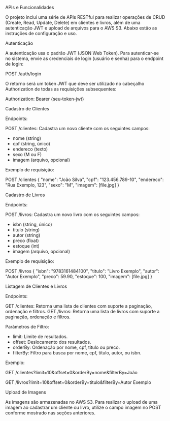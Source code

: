 APIs e Funcionalidades

O projeto inclui uma série de APIs RESTful para realizar operações de CRUD (Create, Read, Update, Delete) em clientes e livros, além de uma autenticação JWT e upload de arquivos para o AWS S3. Abaixo estão as instruções de configuração e uso.

Autenticação

A autenticação usa o padrão JWT (JSON Web Token). Para autenticar-se no sistema, envie as credenciais de login (usuário e senha) para o endpoint de login:

POST /auth/login

O retorno será um token JWT que deve ser utilizado no cabeçalho Authorization de todas as requisições subsequentes:

Authorization: Bearer {seu-token-jwt}

Cadastro de Clientes

Endpoints:

POST /clientes: Cadastra um novo cliente com os seguintes campos:
- nome (string)
- cpf (string, único)
- endereco (texto)
- sexo (M ou F)
- imagem (arquivo, opcional)

Exemplo de requisição:

POST /clientes
{
  "nome": "João Silva",
  "cpf": "123.456.789-10",
  "endereco": "Rua Exemplo, 123",
  "sexo": "M",
  "imagem": [file.jpg]
}

Cadastro de Livros

Endpoints:

POST /livros: Cadastra um novo livro com os seguintes campos:
- isbn (string, único)
- titulo (string)
- autor (string)
- preco (float)
- estoque (int)
- imagem (arquivo, opcional)

Exemplo de requisição:

POST /livros
{
  "isbn": "9783161484100",
  "titulo": "Livro Exemplo",
  "autor": "Autor Exemplo",
  "preco": 59.90,
  "estoque": 100,
  "imagem": [file.jpg]
}

Listagem de Clientes e Livros

Endpoints:

GET /clientes: Retorna uma lista de clientes com suporte a paginação, ordenação e filtros.
GET /livros: Retorna uma lista de livros com suporte a paginação, ordenação e filtros.

Parâmetros de Filtro:

- limit: Limite de resultados.
- offset: Deslocamento dos resultados.
- orderBy: Ordenação por nome, cpf, titulo ou preco.
- filterBy: Filtro para busca por nome, cpf, titulo, autor, ou isbn.

Exemplo:

GET /clientes?limit=10&offset=0&orderBy=nome&filterBy=João

GET /livros?limit=10&offset=0&orderBy=titulo&filterBy=Autor Exemplo

Upload de Imagens

As imagens são armazenadas no AWS S3. Para realizar o upload de uma imagem ao cadastrar um cliente ou livro, utilize o campo imagem no POST conforme mostrado nas seções anteriores.

